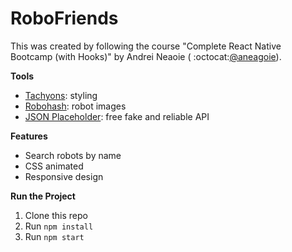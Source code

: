 # RoboFriends

This was created by following the course "Complete React Native Bootcamp (with Hooks)" by Andrei Neaoie ( :octocat:[@aneagoie](https://github.com/aneagoie)).

**Tools**
* [Tachyons](https://tachyons.io/): styling
* [Robohash](https://robohash.org/): robot images
* [JSON Placeholder](https://jsonplaceholder.typicode.com/): free fake and reliable API

**Features**
* Search robots by name
* CSS animated
* Responsive design

**Run the Project**
1. Clone this repo
2. Run `npm install`
3. Run `npm start`
